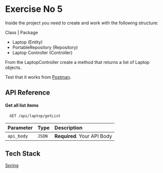 # Exercise No 5

 Inside the project you need to create and work with the following structure:

  Class | Package   
* Laptop (Entity)
* PortableRepository (Repository)
* Laptop Controller (Controller)

 From the LaptopController create a method that returns a list of Laptop objects.

 Test that it works from [Postman](https://www.postman.com).


## API Reference

#### Get all list items

```http
  GET /api/laptop/getList
```

| Parameter | Type     | Description                |
| :-------- | :------- | :------------------------- |
| `api_body` | `JSON` | **Required**. Your API Body |


## Tech Stack 
  [Spring](https://spring.io)